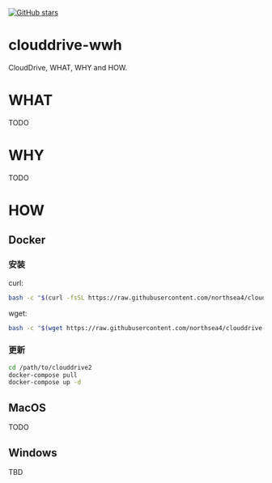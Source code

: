 [![GitHub stars](https://img.shields.io/github/stars/northsea4/clouddrive-wwh.svg?style=flat&label=Stars&maxAge=3600)](https://GitHub.com/northsea4/clouddrive-wwh)


# clouddrive-wwh
CloudDrive, WHAT, WHY and HOW.

# WHAT
TODO

# WHY
TODO

# HOW
## Docker
### 安装
curl:
```bash
bash -c "$(curl -fsSL https://raw.githubusercontent.com/northsea4/clouddrive-wwh/main/docker/install.sh)"
```
wget:
```bash
bash -c "$(wget https://raw.githubusercontent.com/northsea4/clouddrive-wwh/main/docker/install.sh -O -)"
```

### 更新
```bash
cd /path/to/clouddrive2
docker-compose pull
docker-compose up -d
```


## MacOS
TODO

## Windows
TBD

